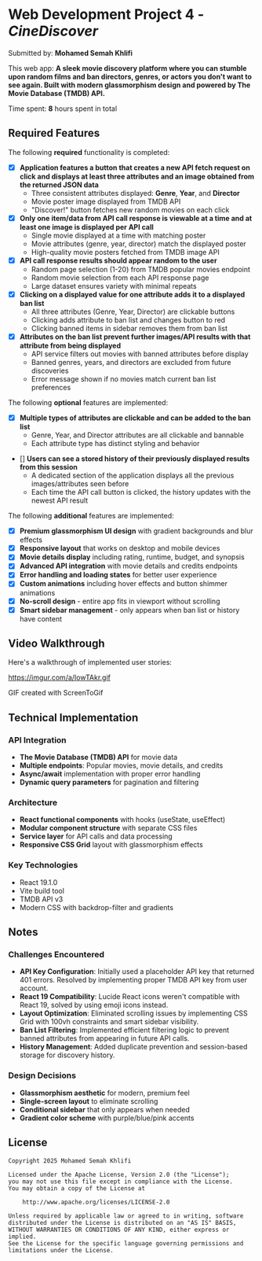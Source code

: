# Web Development Project 4 - *CineDiscover*

Submitted by: **Mohamed Semah Khlifi**

This web app: **A sleek movie discovery platform where you can stumble upon random films and ban directors, genres, or actors you don't want to see again. Built with modern glassmorphism design and powered by The Movie Database (TMDB) API.**

Time spent: **8** hours spent in total

## Required Features

The following **required** functionality is completed: 

- [x] **Application features a button that creates a new API fetch request on click and displays at least three attributes and an image obtained from the returned JSON data**
  - Three consistent attributes displayed: **Genre**, **Year**, and **Director**
  - Movie poster image displayed from TMDB API
  - "Discover!" button fetches new random movies on each click
- [x] **Only one item/data from API call response is viewable at a time and at least one image is displayed per API call**
  - Single movie displayed at a time with matching poster
  - Movie attributes (genre, year, director) match the displayed poster
  - High-quality movie posters fetched from TMDB image API
- [x] **API call response results should appear random to the user**
  - Random page selection (1-20) from TMDB popular movies endpoint
  - Random movie selection from each API response page
  - Large dataset ensures variety with minimal repeats
- [x] **Clicking on a displayed value for one attribute adds it to a displayed ban list**
  - All three attributes (Genre, Year, Director) are clickable buttons
  - Clicking adds attribute to ban list and changes button to red
  - Clicking banned items in sidebar removes them from ban list
- [x] **Attributes on the ban list prevent further images/API results with that attribute from being displayed**
  - API service filters out movies with banned attributes before display
  - Banned genres, years, and directors are excluded from future discoveries
  - Error message shown if no movies match current ban list preferences

The following **optional** features are implemented:

- [x] **Multiple types of attributes are clickable and can be added to the ban list**
  - Genre, Year, and Director attributes are all clickable and bannable
  - Each attribute type has distinct styling and behavior
- [] **Users can see a stored history of their previously displayed results from this session**
  - A dedicated section of the application displays all the previous images/attributes seen before
  - Each time the API call button is clicked, the history updates with the newest API result

The following **additional** features are implemented:

- [x] **Premium glassmorphism UI design** with gradient backgrounds and blur effects
- [x] **Responsive layout** that works on desktop and mobile devices
- [x] **Movie details display** including rating, runtime, budget, and synopsis
- [x] **Advanced API integration** with movie details and credits endpoints
- [x] **Error handling and loading states** for better user experience
- [x] **Custom animations** including hover effects and button shimmer animations
- [x] **No-scroll design** - entire app fits in viewport without scrolling
- [x] **Smart sidebar management** - only appears when ban list or history have content

## Video Walkthrough

Here's a walkthrough of implemented user stories:

https://imgur.com/a/IowTAkr.gif

GIF created with ScreenToGif  


## Technical Implementation

### API Integration
- **The Movie Database (TMDB) API** for movie data
- **Multiple endpoints**: Popular movies, movie details, and credits
- **Async/await** implementation with proper error handling
- **Dynamic query parameters** for pagination and filtering

### Architecture
- **React functional components** with hooks (useState, useEffect)
- **Modular component structure** with separate CSS files
- **Service layer** for API calls and data processing
- **Responsive CSS Grid** layout with glassmorphism effects

### Key Technologies
- React 19.1.0
- Vite build tool
- TMDB API v3
- Modern CSS with backdrop-filter and gradients

## Notes

### Challenges Encountered
- **API Key Configuration**: Initially used a placeholder API key that returned 401 errors. Resolved by implementing proper TMDB API key from user account.
- **React 19 Compatibility**: Lucide React icons weren't compatible with React 19, solved by using emoji icons instead.
- **Layout Optimization**: Eliminated scrolling issues by implementing CSS Grid with 100vh constraints and smart sidebar visibility.
- **Ban List Filtering**: Implemented efficient filtering logic to prevent banned attributes from appearing in future API calls.
- **History Management**: Added duplicate prevention and session-based storage for discovery history.

### Design Decisions
- **Glassmorphism aesthetic** for modern, premium feel
- **Single-screen layout** to eliminate scrolling
- **Conditional sidebar** that only appears when needed
- **Gradient color scheme** with purple/blue/pink accents

## License

    Copyright 2025 Mohamed Semah Khlifi

    Licensed under the Apache License, Version 2.0 (the "License");
    you may not use this file except in compliance with the License.
    You may obtain a copy of the License at

        http://www.apache.org/licenses/LICENSE-2.0

    Unless required by applicable law or agreed to in writing, software
    distributed under the License is distributed on an "AS IS" BASIS,
    WITHOUT WARRANTIES OR CONDITIONS OF ANY KIND, either express or implied.
    See the License for the specific language governing permissions and
    limitations under the License.